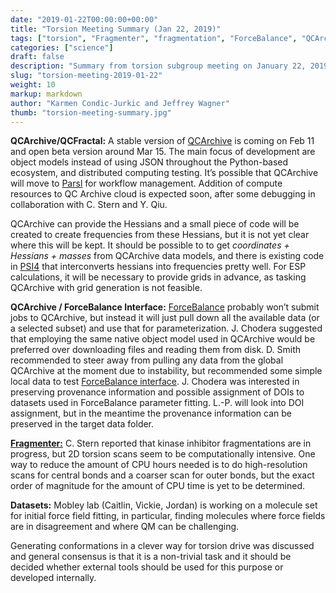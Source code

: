 ```yaml
---
date: "2019-01-22T00:00:00+00:00"
title: "Torsion Meeting Summary (Jan 22, 2019)"
tags: ["torsion", "Fragmenter", "fragmentation", "ForceBalance", "QCArchive", "DOI assignment", "QC datasets"]
categories: ["science"]
draft: false
description: "Summary from torsion subgroup meeting on January 22, 2019"
slug: "torsion-meeting-2019-01-22"
weight: 10
markup: markdown
author: "Karmen Condic-Jurkic and Jeffrey Wagner"
thumb: "torsion-meeting-summary.jpg"
---
```



**QCArchive/QCFractal:** A stable version of [QCArchive](https://qcarchive.molssi.org/) is coming on Feb 11 and open beta version around Mar 15. The main focus of development are object models instead of using JSON throughout the Python-based ecosystem, and distributed computing testing. It’s possible that QCArchive will move to [Parsl](http://parsl-project.org/) for workflow management. Addition of compute resources to QC Archive cloud is expected soon, after some debugging in collaboration with C. Stern and Y. Qiu.

QCArchive can provide the Hessians and a small piece of code will be created to create frequencies from these Hessians, but it is not yet clear where this will be kept. It should be possible to to get *coordinates + Hessians + masses* from QCArchive data models, and there is existing code in [PSI4](http://www.psicode.org/) that interconverts hessians into frequencies pretty well. For ESP calculations, it will be necessary to provide grids in advance, as tasking QCArchive with grid generation is not feasible.

**QCArchive / ForceBalance Interface:** [ForceBalance](https://github.com/leeping/forcebalance) probably won’t submit jobs to QCArchive, but instead it will just pull down all the available data (or a selected subset) and use that for parameterization. J. Chodera suggested that employing the same native object model used in QCArchive would be preferred over downloading files and reading them from disk. D. Smith recommended to steer away from  pulling any data from the global QCArchive at the moment due to instability, but recommended some simple local data to test [ForceBalance interface](https://github.com/lpwgroup/forcebalance-qcarchive). J. Chodera was interested in preserving provenance information and possible assignment of DOIs to datasets used in ForceBalance parameter fitting. L.-P. will look into DOI assignment, but in the meantime the provenance information can be preserved in the target data folder.

[**Fragmenter:**](https://github.com/openforcefield/fragmenter) C. Stern reported that kinase inhibitor fragmentations are in progress, but 2D torsion scans seem to be computationally intensive. One way to reduce the amount of CPU hours needed is to do high-resolution scans for central bonds and a coarser scan for outer bonds, but the exact order of magnitude for the amount of CPU time is yet to be determined.

**Datasets:** Mobley lab (Caitlin, Vickie, Jordan) is working on a molecule set for initial force field fitting, in particular, finding molecules where force fields are in disagreement and where QM can be challenging.

Generating conformations in a clever way for torsion drive was discussed and general consensus is that it is a non-trivial task and it should be decided whether external tools should be used for this purpose or developed internally.

